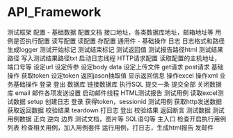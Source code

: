 # API_Framework

测试框架
	配置 - 基础数据
		配置文档
			接口地址，各类数据库地址，邮箱地址等
			用例是否执行配置
		读写配置
			读配置
			存配置
	通用件 - 基础操作
		日志
			日志格式和路径
			生成logger
			测试开始标记
			测试结束标记
			测试返回值
			测试报告路径html
			测试结果路径
			写入测试结果路径txt
			启动日志线程
		HTTP请求配置
			读取配置的主机地址，端口号等
			设定url
			设定传参
			设定body data
			设定上传文件
			get请求
			post请求
		基础操作
			获取token
			设定token
			返回jason抽取值
			显示返回信息
			操作excel
			操作xml
		业务基础操作
			登录
			登出
		数据库
			链接数据库
			执行SQL
			提交一条
			提交全部
			关闭数据库
		email
			邮件各项发送设置
			启动邮件线程
		HTML测试报告
	测试用例
		读取excel测试数据
		setup
			创建日志
			登录 获得token，sessionid
		测试用例
			获取http发送数据
			获取返回数据
			校验结果
		teardown
			打日志
			登出
		校验结果
			返回断言
	测试数据
		测试用例数据
			正向
			逆向
			边界
		测试文档，图片等
		SQL语句等
	主入口
		检查开启执行用例列表
		检查相关用例，加入用例套件
		运行用例，打日志，生成html报告
		发邮件

